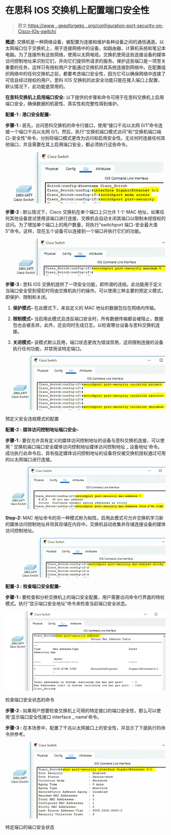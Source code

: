 # 在思科 IOS 交换机上配置端口安全性

> 原文:[https://www . geesforgeks . org/configuration-port-security-on-Cisco-IOs-switch/](https://www.geeksforgeeks.org/configuring-port-security-on-cisco-ios-switch/)

**概述:**
交换机是一种网络设备，被配置为连接和维护各种设备之间的通信通道。以太网端口位于交换机上，用于连接网络中的设备，如路由器、计算机系统和笔记本电脑。为了连接所有这些网络，使用以太网电缆。交换机使用这些连接设备的媒体访问控制地址来识别它们，并向它们提供所请求的服务。保护这些端口是一项至关重要的任务，这样只有授权用户才能通过交换机将其系统连接到网络中。在配置组织网络中的任何交换机之前，都要考虑端口安全性，因为它可以确保网络中连接了可信且经过授权的用户。思科 IOS 交换机的此安全功能只能在接入端口上配置，默认情况下，此功能是禁用的。

**在思科交换机上启用端口安全:**
以下提供的步骤和命令可用于在思科交换机上启用端口安全，确保数据的机密性、真实性和完整性得到维护。

**配置-1 :**
**港口安全配置–**

**步骤-1 :**
首先，访问思科交换机的命令行接口，使用“接口千兆以太网 0/1”命令连接一个端口千兆以太网 0/1。然后，执行“交换机端口模式访问”和“交换机端口端口-安全性”命令，分别将端口模式更改为访问和启用安全性。无论何时连接任何其他端口，并且需要在其上启用端口安全，都必须执行这些命令。

![](img/8ab5d4cd19532c3761050447f639504b.png)

**步骤-2 :**
默认情况下，Cisco 交换机在单个端口上只允许 1 个 MAC 地址，如果任何其他设备尝试使用该端口进行连接，交换机会自动关闭其端口以限制未经授权的访问。为了增加单个端口上的用户数量，将执行“switchport 端口-安全最大值 5”命令。这样，现在五个设备可以连接到一个端口并执行它们的功能。

![](img/337759124a429798b083e97602eafc6a.png)

**步骤-3 :**
思科 IOS 交换机提供了一项安全功能，即所谓的违规。此功能用于定义当端口安全受到侵犯时将由交换机执行的操作。可以使用三种主要的预定义模式，即保护、限制和关闭。

1.  **保护模式–**
    在此模式下，来自定义的 MAC 地址的数据包仅在网络内传输。

2.  **限制模式–**
    当启用此模式且违反端口安全时，所有数据传输都会被阻止，数据包也会被丢弃。此外，还会同时生成日志，以检查哪台设备与思科交换机连接。

3.  **关闭模式–**
    该模式默认启用，端口状态更改为错误禁用，这将限制连接的设备执行任何功能，并禁用该特定端口。

![](img/5b8cb915ffd45e4f6f2f36cba28e385b.png)

预定义安全违规模式的配置

**配置-2 :**
**媒体访问控制地址端口安全–**

**步骤-1 :**
要仅允许具有定义的媒体访问控制地址的设备与思科交换机连接，可以使用 **'** 交换机端口端口安全媒体访问控制地址媒体访问控制地址 _ 设备地址'命令。成功执行此命令后，具有指定媒体访问控制地址的设备将仅被交换机授权通过可用的以太网端口进行连接。

![](img/c6b84d4c953973fbaab35cba80797f4d.png)

**Step-2:**
MAC 地址命令的另一种模式称为粘性。启用此模式可允许交换机学习新的媒体访问控制地址并将其存储在内存中。交换机自动收集并存储连接设备的媒体访问控制地址。

![](img/0968c9d1a932045e4a512b2a294deca5.png)

**配置-3 :**
**检查端口安全配置–**

**步骤-1 :**
要检查和分析交换机上的端口安全配置，用户需要访问命令行界面的特权模式。执行“显示端口安全地址”命令来检查当前端口安全状态。

![](img/3d894941998ce7cb8bb784e5d59f8a7d.png)

检查端口安全状态的命令

**步骤-2 :**
如果用户想要检查交换机上可用的特定接口的端口安全性，那么可以使用‘显示端口安全性接口 interface _ name’命令。

**步骤-3 :**
在本场景中，配置了千兆以太网接口上的安全性，并显示了下面执行的命令供参考。

![](img/7e3a628dd425f6dda1514cdde434600b.png)

特定端口的端口安全状态